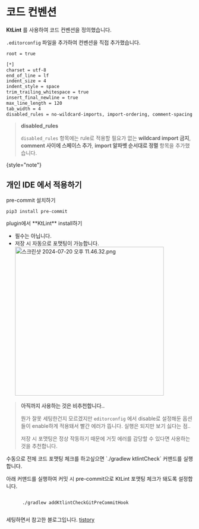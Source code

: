 # 코드 컨벤션

**KtLint** 를 사용하여 코드 컨벤션을 정의했습니다.

`.editorconfig` 파일을 추가하여 컨벤션을 직접 추가했습니다.

```Bash
root = true

[*]
charset = utf-8
end_of_line = lf
indent_size = 4
indent_style = space
trim_trailing_whitespace = true
insert_final_newline = true
max_line_length = 120
tab_width = 4
disabled_rules = no-wildcard-imports, import-ordering, comment-spacing
```

> **disabled_rules**
>
> `disabled_rules` 항목에는 rule로 적용할 필요가 없는 **wildcard import 금지**, **comment 사이에 스페이스 추가**, **import 알파벳 순서대로 정렬** 항목을 추가했습니다.
>
{style="note"}


## 개인 IDE 에서 적용하기


<procedure>
    <step>
        <p>pre-commit 설치하기</p>
        <code>pip3 install pre-commit</code>
    </step>
<step>
   <p>plugin에서 **KtLint** install하기</p>

   - 필수는 아닙니다.
   - 저장 시 자동으로 포맷팅이 가능합니다.
     <img alt="스크린샷 2024-07-20 오후 11.46.32.png" src="KLint-plugin.png" width="400"/>
     
   > **아직까지 사용하는 것은 비추천합니다..**
   > 
   > 뭔가 잘못 세팅한건지 모르겠지만 `editorconfig` 에서 disable로 설정해둔 옵션들이 enable하게 적용돼서 빨간 에러가 뜹니다. 실행은 되지만 보기 싫다는 점..
   >  
   > 저장 시 포맷팅은 정상 작동하기 때문에 거짓 에러를 감당할 수 있다면 사용하는 것을 추천합니다.
   
</step>
<step>
   <p>수동으로 전체 코드 포맷팅 체크를 하고싶으면 `./gradlew ktlintCheck` 커맨드를 실행합니다.</p>
</step>
<step>
   <p>아래 커맨드를 실행하여 커밋 시 pre-commit으로 KtLint 포맷팅 체크가 돼도록 설정합니다.</p>
   <code>
      ./gradlew addKtlintCheckGitPreCommitHook
   </code>
</step>

</procedure>


세팅하면서 참고한 블로그입니다.  [tistory](https://blog.benelog.net/ktlint.html)

